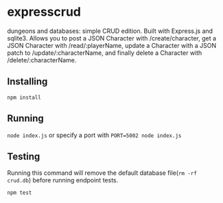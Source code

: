 # expresscrud

dungeons and databases: simple CRUD edition. Built with Express.js and sqlite3. Allows you to post a JSON Character with /create/character, get a JSON Character with /read/:playerName, update a Character with a JSON patch to /update/:characterName, and finally delete a Character with /delete/:characterName.

## Installing

`npm install`

## Running

`node index.js` or specify a port with `PORT=5002 node index.js`

## Testing

Running this command will remove the default database file(`rm -rf crud.db`) before running endpoint tests.

`npm test`
